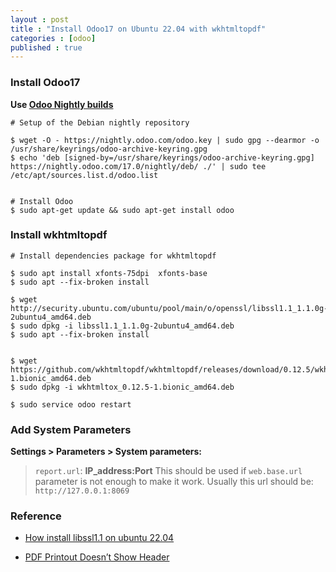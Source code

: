 ```yaml
---
layout : post
title : "Install Odoo17 on Ubuntu 22.04 with wkhtmltopdf"
categories : [odoo]
published : true
---
```



### Install Odoo17 

**Use [Odoo Nightly builds](https://nightly.odoo.com/)**
```shell
# Setup of the Debian nightly repository

$ wget -O - https://nightly.odoo.com/odoo.key | sudo gpg --dearmor -o /usr/share/keyrings/odoo-archive-keyring.gpg
$ echo 'deb [signed-by=/usr/share/keyrings/odoo-archive-keyring.gpg] https://nightly.odoo.com/17.0/nightly/deb/ ./' | sudo tee /etc/apt/sources.list.d/odoo.list


# Install Odoo
$ sudo apt-get update && sudo apt-get install odoo
```

### Install wkhtmltopdf

```shell
# Install dependencies package for wkhtmltopdf

$ sudo apt install xfonts-75dpi  xfonts-base
$ sudo apt --fix-broken install

$ wget http://security.ubuntu.com/ubuntu/pool/main/o/openssl/libssl1.1_1.1.0g-2ubuntu4_amd64.deb
$ sudo dpkg -i libssl1.1_1.1.0g-2ubuntu4_amd64.deb 
$ sudo apt --fix-broken install


$ wget https://github.com/wkhtmltopdf/wkhtmltopdf/releases/download/0.12.5/wkhtmltox_0.12.5-1.bionic_amd64.deb
$ sudo dpkg -i wkhtmltox_0.12.5-1.bionic_amd64.deb

$ sudo service odoo restart 
```

### Add System Parameters

**Settings > Parameters > System parameters:**

> `report.url`: **IP_address:Port** This should be used if `web.base.url` parameter is not enough to make it work. Usually this url should be: `http://127.0.0.1:8069`


### Reference
* [ How install libssl1.1 on ubuntu 22.04 ](https://gist.github.com/joulgs/c8a85bb462f48ffc2044dd878ecaa786)

* [PDF Printout Doesn’t Show Header](https://codewithkarani.com/2023/08/08/pdf-printout-doesnt-show-header-in-frappe-erpnext/)
